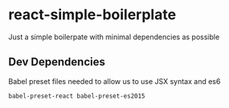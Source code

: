 # react-simple-boilerplate

Just a simple boilerpate with minimal dependencies as possible

## Dev Dependencies
Babel preset files needed to allow us to use JSX syntax and es6  

`babel-preset-react
babel-preset-es2015`

